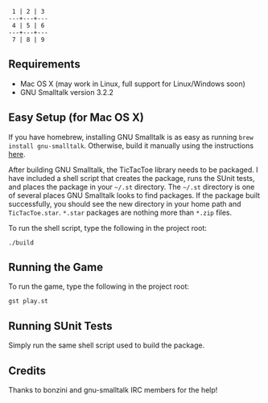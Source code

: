      1 | 2 | 3 
    ---+---+---
     4 | 5 | 6
    ---+---+---
     7 | 8 | 9

## Requirements

* Mac OS X (may work in Linux, full support for Linux/Windows soon)
* GNU Smalltalk version 3.2.2

## Easy Setup (for Mac OS X)

If you have homebrew, installing GNU Smalltalk is as easy as running <code>brew install gnu-smalltalk</code>.  Otherwise, build it manually using the instructions [here](http://smalltalk.gnu.org/download/cvs).

After building GNU Smalltalk, the TicTacToe library needs to be packaged.  I have included a shell script that creates the package, runs the SUnit tests, and places the package in your <code>~/.st</code> directory.  The <code>~/.st</code> directory is one of several places GNU Smalltalk looks to find packages.  If the package built successfully, you should see the new directory in your home path and <code>TicTacToe.star</code>.  <code>\*.star</code> packages are nothing more than <code>\*.zip</code> files. 

To run the shell script, type the following in the project root:

    ./build

## Running the Game

To run the game, type the following in the project root:

    gst play.st

## Running SUnit Tests

Simply run the same shell script used to build the package.

## Credits

Thanks to bonzini and gnu\-smalltalk IRC members for the help!
